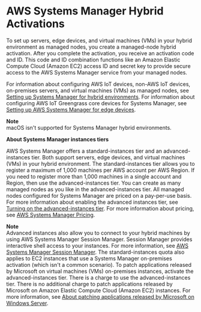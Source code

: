 # AWS Systems Manager Hybrid Activations<a name="activations"></a>

To set up servers, edge devices, and virtual machines \(VMs\) in your hybrid environment as managed nodes, you create a managed\-node hybrid activation\. After you complete the activation, you receive an activation code and ID\. This code and ID combination functions like an Amazon Elastic Compute Cloud \(Amazon EC2\) access ID and secret key to provide secure access to the AWS Systems Manager service from your managed nodes\.

For information about configuring AWS IoT devices, non\-AWS IoT devices, on\-premises servers, and virtual machines \(VMs\) as managed nodes, see [Setting up Systems Manager for hybrid environments](systems-manager-managedinstances.md)\. For information about configuring AWS IoT Greengrass core devices for Systems Manager, see [Setting up AWS Systems Manager for edge devices](systems-manager-setting-up-edge-devices.md)\.

**Note**  
macOS isn't supported for Systems Manager hybrid environments\.

**About Systems Manager instances tiers**

AWS Systems Manager offers a standard\-instances tier and an advanced\-instances tier\. Both support servers, edge devices, and virtual machines \(VMs\) in your hybrid environment\. The standard\-instances tier allows you to register a maximum of 1,000 machines per AWS account per AWS Region\. If you need to register more than 1,000 machines in a single account and Region, then use the advanced\-instances tier\. You can create as many managed nodes as you like in the advanced\-instances tier\. All managed nodes configured for Systems Manager are priced on a pay\-per\-use basis\. For more information about enabling the advanced instances tier, see [Turning on the advanced\-instances tier](systems-manager-managedinstances-advanced.md)\. For more information about pricing, see [AWS Systems Manager Pricing](http://aws.amazon.com/systems-manager/pricing/)\.

**Note**  
Advanced instances also allow you to connect to your hybrid machines by using AWS Systems Manager Session Manager\. Session Manager provides interactive shell access to your instances\. For more information, see [AWS Systems Manager Session Manager](session-manager.md)\.
The standard\-instances quota also applies to EC2 instances that use a Systems Manager on\-premises activation \(which isn't a common scenario\)\.
To patch applications released by Microsoft on virtual machines \(VMs\) on\-premises instances, activate the advanced\-instances tier\. There is a charge to use the advanced\-instances tier\. There is no additional charge to patch applications released by Microsoft on Amazon Elastic Compute Cloud \(Amazon EC2\) instances\. For more information, see [About patching applications released by Microsoft on Windows Server](patch-manager-patching-windows-applications.md)\.